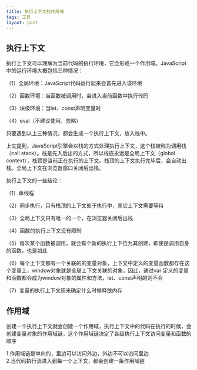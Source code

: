 ```yaml
---
title: 执行上下文和作用域
tags: 工具
layout: post
---
```


## 执行上下文

执行上下文可以理解为当前代码的执行环境，它会形成一个作用域。JavaScript中的运行环境大概包括三种情况：

（1）全局环境：JavaScript代码运行起来会首先进入该环境

（2）函数环境：当函数被调用时，会进入当前函数中执行代码

（3）块级环境：当let、const声明变量时

（4）eval（不建议使用，忽略）

只要遇到以上三种情况，都会生成一个执行上下文，放入栈中。

上文提到，JavaScript引擎会以栈的方式处理执行上下文，这个栈被称为调用栈（call stack）。栈是先入后出的方式，所以栈底永远是全局上下文（global context），栈顶是当前正在执行的上下文。栈顶的上下文执行完毕后，会自动出栈。全局上下文在浏览器窗口关闭后出栈。

执行上下文的一些结论：

（1）单线程

（2）同步执行，只有栈顶的上下文处于执行中，其它上下文需要等待

（3）全局上下文只有唯一的一个，在浏览器关闭后出栈

（4）函数的执行上下文没有限制

（5）每次某个函数被调用，就会有个新的执行上下位为其创建，即使是调用自身的函数，也是如此

（6）每个上下文都有一个关联的的变量对象，上下文中定义的变量函数都存在这个变量上，window对象就是全局上下文关联的对象，因此，通过var 定义的变量和函数都会成为window对象的属性和方法，let、const声明的则不会

（7）变量的执行上下文用来确定什么时候释放内存

## 作用域

创建一个执行上下文就会创建一个作用域，执行上下文中的代码在执行的时候，会创建变量对象的作用域链，这个作用域链决定了各级执行上下文访问变量和函数的顺序

1.作用域链是单向的，里边可以访问外边，外边不可以访问里边  
2.当代码执行流进入到每一个上下文，都会创建一条作用域链
